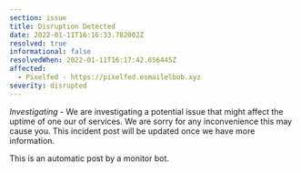 ```yaml
---
section: issue
title: Disruption Detected
date: 2022-01-11T16:16:33.782002Z
resolved: true
informational: false
resolvedWhen: 2022-01-11T16:17:42.656445Z
affected:
  - Pixelfed - https://pixelfed.esmailelbob.xyz
severity: disrupted
---
```

*Investigating* - We are investigating a potential issue that might affect the uptime of one our of services. We are sorry for any inconvenience this may cause you. This incident post will be updated once we have more information.

This is an automatic post by a monitor bot.
        